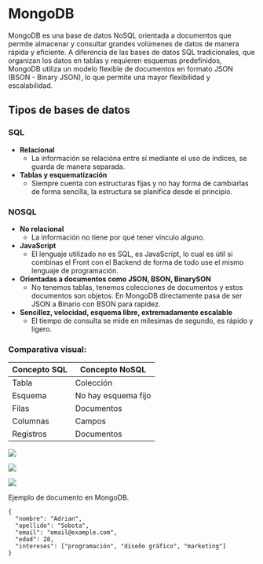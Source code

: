 # MongoDB

MongoDB es una base de datos NoSQL orientada a documentos que permite almacenar y consultar grandes volúmenes de datos de manera rápida y eficiente. A diferencia de las bases de datos SQL tradicionales, que organizan los datos en tablas y requieren esquemas predefinidos, MongoDB utiliza un modelo flexible de documentos en formato JSON (BSON - Binary JSON), lo que permite una mayor flexibilidad y escalabilidad.

## Tipos de bases de datos

### SQL

- **Relacional**
  - La información se relacióna entre sí mediante el uso de índices, se guarda de manera separada.
- **Tablas y esquematización** 
  - Siempre cuenta con estructuras fijas y no hay forma de cambiarlas de forma sencilla, la estructura se planifica desde el principio.

### NOSQL

- **No relacional**
  - La información no tiene por qué tener vinculo alguno.
- **JavaScript**
  - El lenguaje utilizado no es SQL, es JavaScript, lo cual es útil si combinas el Front con el Backend de forma de todo use el mismo lenguaje de programación.
- **Orientadas a documentos como JSON, BSON, BinarySON**
  - No tenemos tablas, tenemos colecciones de documentos y estos documentos son objetos. En MongoDB directamente pasa de ser JSON a Binario con BSON para rapidez.
- **Sencillez, velocidad, esquema libre, extremadamente escalable**
  - El tiempo de consulta se mide en milesimas de segundo, es rápido y ligero.

### Comparativa visual:

| Concepto SQL | Concepto NoSQL      |
| ------------ | ------------------- |
| Tabla        | Colección           |
| Esquema      | No hay esquema fijo |
| Filas        | Documentos          |
| Columnas     | Campos              |
| Registros    | Documentos          |

![](https://media.cleanshot.cloud/media/38290/NvWyxia2vYtv3cXgLpEdBGIUtCi4EE39Bxdpng7l.jpeg?Expires=1719093293&Signature=K91iKpnOuALhrhB5xuDUW4qKLczD8AQ5TqZ2156tK8gObnbEjr9b0P5UeFA~yZl1oSR~gHYbF3LZZJQ15Ka~6eWItyTuMxz1F7yZ4--l9q5riwqNAQq83WnLAfBZDcnM0jTdeksJFGOGz5qEHaY4yats3YHdnEXistktIDUUiz693XAUEZAiF~oTRVWyuLokNhSWHfeTRfnferUBp~jncdyzSYZCz0Rnu6fCu0X3vtU~CrXaplcGXWEvoL41csBvOOacCDgrXqubdS2-0bJEkS1S9L6DlMbziQwrUauox1SJbvUihFkL431ko7y0R9A86rftgpBLw7m9F3y4MY3jKQ__&Key-Pair-Id=K269JMAT9ZF4GZ)

![](https://media.cleanshot.cloud/media/38290/xjdIozZFn8v0H8KaAoZCWFlTqshzz76oETqyvsma.jpeg?Expires=1719093325&Signature=j98LvO9myFlKnRjEEoz65E3Av9fcrhFyRvEYmfpwts5N9hCCHPdk0U9CnVhzepQZ9ZG7fK8FzR~sunlRVD7ECYFYsmRWBkpvtNQ0fTQaREnWXhqleaLFGAzBcTBrfBrZ02us5oOtT61YTFAeJnVdAx2I7JyeMaNduX2DSjSbaTeDgTW9sN7TfMsSbi6TmEm7fmeU5ODjYCiHe~VAKECMGg952-ukTh2cDScUqsdfFY28huTFCDWfdzLICnQQLxVQhKLqxOn7rWOo~e~yj-3eu4oOrfJJIwSgIkuAMoYcCo1jpuRRVXwVRWbPu~tgwYoEroPdgMSIJSRePUvdLDJlrg__&Key-Pair-Id=K269JMAT9ZF4GZ)

![](https://media.cleanshot.cloud/media/38290/H1CDWApeGgXdnSgQVUY0GpPRiBTntZWXYTvrGsS3.jpeg?Expires=1719093357&Signature=XF~FoWlxfn~BAnnmXjI2u9~cjjelmxyQBw8ZRN3Hs9tl2LTZXR5uYuiSFz8AjLYnNVpdbGVhJSipCiOtCj99btRfqorD39IFRtPA76ce17URRTfKmkSIiEonx-fOE4dTn6wvIDzrL8qk6ci0k7X6j4Q9jGyC5aCYK8pn3OZod6tQ0mg-Sf~jijjsQdaIxS5aZeKLAVH3-MJHLs4yvQZSpdfsm8R80b2RSfruSHMt4b634HMeUB5wxi60qqTHUAqYSr5NkXs9Z8zg9ZszwyePBmUzQFUGM08y7vFpC5vtDoXwjNCyzE~jGo0r3Azs62g9MqjuMBdNGgx5W64cdZMh9A__&Key-Pair-Id=K269JMAT9ZF4GZ)

Ejemplo de documento en MongoDB.

```
{
  "nombre": "Adrian",
  "apellido": "Sobota",
  "email": "email@example.com",
  "edad": 28,
  "intereses": ["programación", "diseño gráfico", "marketing"]
}
```

